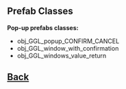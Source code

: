 ## Prefab Classes

**Pop-up prefabs classes:**
- obj_GGL_popup_CONFIRM_CANCEL
- obj_GGL_window_with_confirmation
- obj_GGL_windows_value_return

## [Back](https://github.com/Ced30/GML-GUI-Library-GGL-Documentation/blob/main/README.md)
